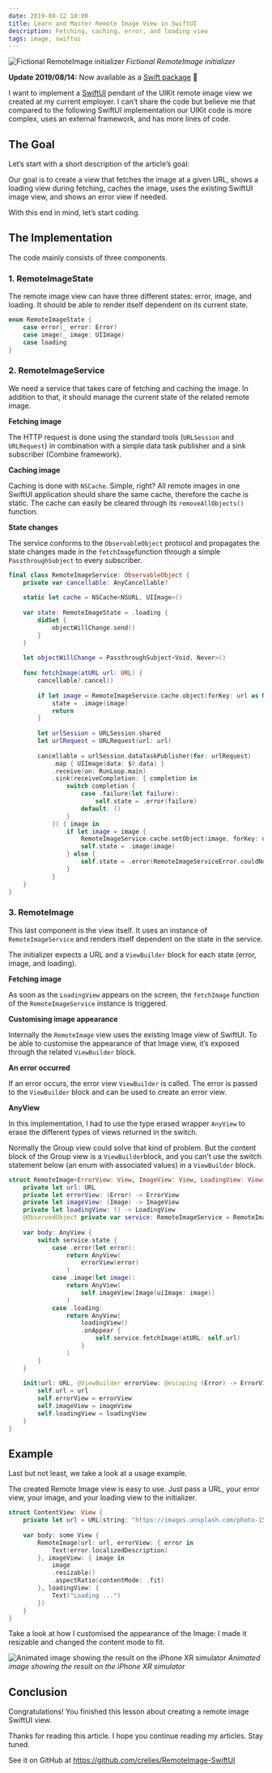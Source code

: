 ```yaml
---
date: 2019-08-12 18:00
title: Learn and Master Remote Image View in SwiftUI
description: Fetching, caching, error, and loading view
tags: image, swiftui
---
```

![Fictional RemoteImage initializer](remote-image-view-header.png) *Fictional RemoteImage initializer*

**Update 2019/08/14:** Now available as a [Swift package](https://github.com/crelies/RemoteImage) 🚀

I want to implement a [SwiftUI](https://developer.apple.com/documentation/swiftui) pendant of the UIKit remote image view we created at my current employer. I can’t share the code but believe me that compared to the following SwiftUI implementation our UIKit code is more complex, uses an external framework, and has more lines of code.

## The Goal

Let’s start with a short description of the article’s goal:

Our goal is to create a view that fetches the image at a given URL, shows a loading view during fetching, caches the image, uses the existing SwiftUI image view, and shows an error view if needed.

With this end in mind, let’s start coding.

## The Implementation

The code mainly consists of three components.

### 1. RemoteImageState

The remote image view can have three different states: error, image, and loading. It should be able to render itself dependent on its current state.

```swift
enum RemoteImageState {
    case error(_ error: Error)
    case image(_ image: UIImage)
    case loading
}
```

### 2. RemoteImageService

We need a service that takes care of fetching and caching the image. In addition to that, it should manage the current state of the related remote image.

**Fetching image**

The HTTP request is done using the standard tools (`URLSession` and `URLRequest`) in combination with a simple data task publisher and a sink subscriber (Combine framework).

**Caching image**

Caching is done with `NSCache`. Simple, right? All remote images in one SwiftUI application should share the same cache, therefore the cache is static. The cache can easily be cleared through its `removeAllObjects()` function.

**State changes**

The service conforms to the `ObservableObject` protocol and propagates the state changes made in the `fetchImage`function through a simple `PassthroughSubject` to every subscriber.

```swift
final class RemoteImageService: ObservableObject {
    private var cancellable: AnyCancellable?
    
    static let cache = NSCache<NSURL, UIImage>()
    
    var state: RemoteImageState = .loading {
        didSet {
            objectWillChange.send()
        }
    }
    
    let objectWillChange = PassthroughSubject<Void, Never>()
    
    func fetchImage(atURL url: URL) {
        cancellable?.cancel()
        
        if let image = RemoteImageService.cache.object(forKey: url as NSURL) {
            state = .image(image)
            return
        }
        
        let urlSession = URLSession.shared
        let urlRequest = URLRequest(url: url)
        
        cancellable = urlSession.dataTaskPublisher(for: urlRequest)
            .map { UIImage(data: $0.data) }
            .receive(on: RunLoop.main)
            .sink(receiveCompletion: { completion in
                switch completion {
                    case .failure(let failure):
                        self.state = .error(failure)
                    default: ()
                }
            }) { image in
                if let image = image {
                    RemoteImageService.cache.setObject(image, forKey: url as NSURL)
                    self.state = .image(image)
                } else {
                    self.state = .error(RemoteImageServiceError.couldNotCreateImage)
                }
            }
    }
}
```

###  3. RemoteImage

This last component is the view itself. It uses an instance of `RemoteImageService` and renders itself dependent on the state in the service.

The initializer expects a URL and a `ViewBuilder` block for each state (error, image, and loading).

**Fetching image**

As soon as the `LoadingView` appears on the screen, the `fetchImage` function of the `RemoteImageService` instance is triggered.

**Customising image appearance**

Internally the `RemoteImage` view uses the existing Image view of SwiftUI. To be able to customise the appearance of that Image view, it’s exposed through the related `ViewBuilder` block.

**An error occurred**

If an error occurs, the error view `ViewBuilder` is called. The error is passed to the `ViewBuilder` block and can be used to create an error view.

**AnyView**

In this implementation, I had to use the type erased wrapper `AnyView` to erase the different types of views returned in the switch.

Normally the Group view could solve that kind of problem. But the content block of the Group view is a `ViewBuilder`block, and you can’t use the switch statement below (an enum with associated values) in a `ViewBuilder` block.

```swift
struct RemoteImage<ErrorView: View, ImageView: View, LoadingView: View>: View {
    private let url: URL
    private let errorView: (Error) -> ErrorView
    private let imageView: (Image) -> ImageView
    private let loadingView: () -> LoadingView
    @ObservedObject private var service: RemoteImageService = RemoteImageService()
    
    var body: AnyView {
        switch service.state {
            case .error(let error):
                return AnyView(
                    errorView(error)
                )
            case .image(let image):
                return AnyView(
                    self.imageView(Image(uiImage: image))
                )
            case .loading:
                return AnyView(
                    loadingView()
                    .onAppear {
                        self.service.fetchImage(atURL: self.url)
                    }
                )
        }
    }
    
    init(url: URL, @ViewBuilder errorView: @escaping (Error) -> ErrorView, @ViewBuilder imageView: @escaping (Image) -> ImageView, @ViewBuilder loadingView: @escaping () -> LoadingView) {
        self.url = url
        self.errorView = errorView
        self.imageView = imageView
        self.loadingView = loadingView
    }
}
```

## Example

Last but not least, we take a look at a usage example.

The created Remote Image view is easy to use. Just pass a URL, your error view, your image, and your loading view to the initializer.

```swift
struct ContentView: View {
    private let url = URL(string: "https://images.unsplash.com/photo-1524419986249-348e8fa6ad4a?ixlib=rb-1.2.1&ixid=eyJhcHBfaWQiOjEyMDd9&auto=format&fit=crop&w=1950&q=80")!
    
    var body: some View {
        RemoteImage(url: url, errorView: { error in
            Text(error.localizedDescription)
        }, imageView: { image in
            image
            .resizable()
            .aspectRatio(contentMode: .fit)
        }, loadingView: {
            Text("Loading ...")
        })
    }
}
```

Take a look at how I customised the appearance of the Image: I made it resizable and changed the content mode to fit.

![Animated image showing the result on the iPhone XR simulator](remote-image-view-example.gif) *Animated image showing the result on the iPhone XR simulator*

## Conclusion

Congratulations! You finished this lesson about creating a remote image SwiftUI view.

Thanks for reading this article. I hope you continue reading my articles. Stay tuned.

See it on GitHub at https://github.com/crelies/RemoteImage-SwiftUI
